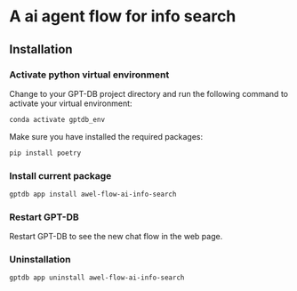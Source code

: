 # A ai agent flow for info search

## Installation

### Activate python virtual environment

Change to your GPT-DB project directory and run the following command to activate your virtual environment:
```bash
conda activate gptdb_env
```

Make sure you have installed the required packages:
```bash
pip install poetry
```

### Install current package

```bash
gptdb app install awel-flow-ai-info-search
```

### Restart GPT-DB

Restart GPT-DB to see the new chat flow in the web page.

### Uninstallation

```bash
gptdb app uninstall awel-flow-ai-info-search
```